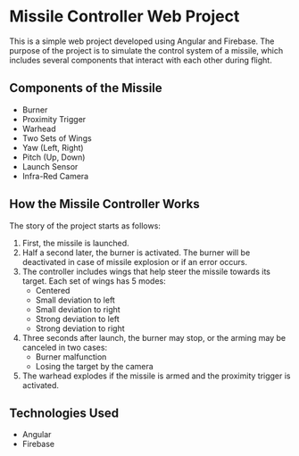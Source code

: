 <!DOCTYPE html>
<html lang="en">
<head>
  <meta charset="UTF-8">
  <meta name="viewport" content="width=device-width, initial-scale=1.0">
</head>
<body>
  <h1>Missile Controller Web Project</h1>

  <p>This is a simple web project developed using Angular and Firebase. The purpose of the project is to simulate the control system of a missile, which includes several components that interact with each other during flight.</p>

  <h2>Components of the Missile</h2>
  <ul>
    <li>Burner</li>
    <li>Proximity Trigger</li>
    <li>Warhead</li>
    <li>Two Sets of Wings</li>
    <li>Yaw (Left, Right)</li>
    <li>Pitch (Up, Down)</li>
    <li>Launch Sensor</li>
    <li>Infra-Red Camera</li>
  </ul>

  <h2>How the Missile Controller Works</h2>
  <p>The story of the project starts as follows:</p>
  <ol>
    <li>First, the missile is launched.</li>
    <li>Half a second later, the burner is activated. The burner will be  deactivated in case of missile explosion or if an error occurs.</li>
    <li>The controller includes wings that help steer the missile towards its target. Each set of wings has 5 modes:
      <ul>
        <li>Centered</li>
        <li>Small deviation to left</li>
        <li>Small deviation to right</li>
        <li>Strong deviation to left</li>
        <li>Strong deviation to right</li>
      </ul>
    </li>
    <li>Three seconds after launch, the burner may stop, or the arming may be canceled in two cases:
      <ul>
        <li>Burner malfunction</li>
        <li>Losing the target by the camera</li>
      </ul>
    </li>
    <li>The warhead explodes if the missile is armed and the proximity trigger is activated.</li>
  </ol>

  <h2>Technologies Used</h2>
  <ul>
    <li>Angular</li>
    <li>Firebase</li>
  </ul>
</body>
</html>

